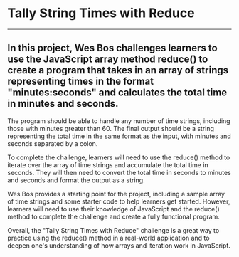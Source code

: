 # Tally String Times with Reduce

---

## In this project, Wes Bos challenges learners to use the JavaScript array method reduce() to create a program that takes in an array of strings representing times in the format "minutes:seconds" and calculates the total time in minutes and seconds.

The program should be able to handle any number of time strings, including those with minutes greater than 60. The final output should be a string representing the total time in the same format as the input, with minutes and seconds separated by a colon.

To complete the challenge, learners will need to use the reduce() method to iterate over the array of time strings and accumulate the total time in seconds. They will then need to convert the total time in seconds to minutes and seconds and format the output as a string.

Wes Bos provides a starting point for the project, including a sample array of time strings and some starter code to help learners get started. However, learners will need to use their knowledge of JavaScript and the reduce() method to complete the challenge and create a fully functional program.

Overall, the "Tally String Times with Reduce" challenge is a great way to practice using the reduce() method in a real-world application and to deepen one's understanding of how arrays and iteration work in JavaScript.






